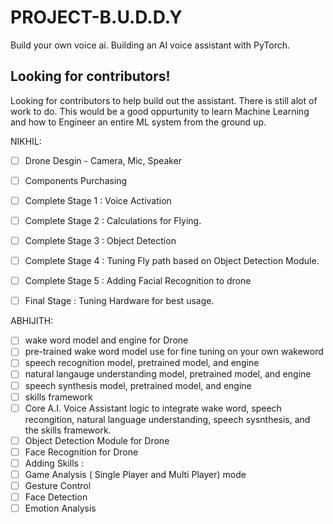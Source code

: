 # PROJECT-B.U.D.D.Y

Build your own voice ai. Building an AI voice assistant with PyTorch.

## Looking for contributors!
Looking for contributors to help build out the assistant. There is still alot of work to do. This would be a good oppurtunity to learn Machine Learning and how to Engineer an entire ML system from the ground up.

NIKHIL:
- [ ] Drone Desgin - Camera, Mic, Speaker
- [ ] Components Purchasing
- [ ] Complete Stage 1 : Voice Activation
- [ ] Complete Stage 2 : Calculations for Flying.
- [ ] Complete Stage 3 : Object Detection
- [ ] Complete Stage 4 : Tuning Fly path based on Object Detection Module.
- [ ] Complete Stage 5 : Adding Facial Recognition to drone
- [ ] Final Stage : Tuning Hardware for best usage.


ABHIJITH:
- [ ] wake word model and engine for Drone
- [ ] pre-trained wake word model use for fine tuning on your own wakeword
- [ ] speech recognition model, pretrained model, and engine
- [ ] natural langauge understanding model, pretrained model, and engine
- [ ] speech synthesis model, pretrained model, and engine
- [ ] skills framework
- [ ] Core A.I. Voice Assistant logic to integrate wake word, speech recongition, natural language understanding, speech sysnthesis, and the skills framework.
- [ ] Object Detection Module for Drone
- [ ] Face Recognition for Drone
- [ ] Adding Skills : 
- [ ] Game Analysis ( Single Player and Multi Player) mode
- [ ] Gesture Control
- [ ] Face Detection
- [ ] Emotion Analysis
